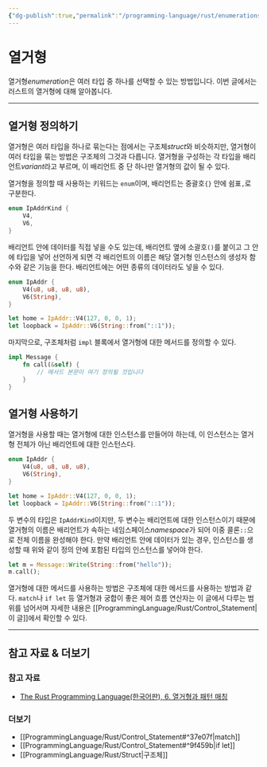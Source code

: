```yaml
---
{"dg-publish":true,"permalink":"/programming-language/rust/enumerations/","tags":["Rust","프로그래밍언어"],"created":"2024-07-16T15:53:50.423+09:00","updated":"2024-07-22T23:27:43.839+09:00"}
---
```



# 열거형

열거형*enumeration*은 여러 타입 중 하나를 선택할 수 있는 방법입니다. 이번 글에서는 러스트의 열거형에 대해 알아봅니다.

---

## 열거형 정의하기

열거형은 여러 타입을 하나로 묶는다는 점에서는 구조체*struct*와 비슷하지만, 열거형이 여러 타입을 묶는 방법은 구조체의 그것과 다릅니다. 열거형을 구성하는 각 타입을 배리언트*variant*라고 부르며, 이 배리언트 중 단 하나만 열거형의 값이 될 수 있다.

열거형을 정의할 때 사용하는 키워드는 `enum`이며, 배리언트는 중괄호`{}` 안에 쉼표`,`로 구분한다.

```rust
enum IpAddrKind {
    V4,
    V6,
}
```

배리언트 안에 데이터를 직접 넣을 수도 있는데, 배리언트 옆에 소괄호`()`를 붙이고 그 안에 타입을 넣어 선언하게 되면 각 배리언트의 이름은 해당 열거형 인스턴스의 생성자 함수와 같은 기능을 한다. 배리언트에는 어떤 종류의 데이터라도 넣을 수 있다.

```rust
enum IpAddr {
    V4(u8, u8, u8, u8),
    V6(String),
}

let home = IpAddr::V4(127, 0, 0, 1);
let loopback = IpAddr::V6(String::from("::1"));
```

마지막으로, 구조체처럼 `impl` 블록에서 열거형에 대한 메서드를 정의할 수 있다.

```rust
impl Message {
    fn call(&self) {
        // 메서드 본문이 여기 정의될 것입니다
    }
}
```

## 열거형 사용하기

열거형을 사용할 때는 열거형에 대한 인스턴스를 만들어야 하는데, 이 인스턴스는 열거형 전체가 아닌 배리언트에 대한 인스턴스다. 

```rust
enum IpAddr {
    V4(u8, u8, u8, u8),
    V6(String),
}

let home = IpAddr::V4(127, 0, 0, 1);
let loopback = IpAddr::V6(String::from("::1"));
```

두 변수의 타입은 `IpAddrKind`이지만, 두 변수는 배리언트에 대한 인스턴스이기 때문에 열거형의 이름은 배리언트가 속하는 네임스페이스*namespace*가 되어 이중 콜론`::`으로 전체 이름을 완성해야 한다. 만약 배리언트 안에 데이터가 있는 경우, 인스턴스를 생성할 때 위와 같이 정의 안에 포함된 타입의 인스턴스를 넣어야 한다.

```rust
let m = Message::Write(String::from("hello"));
m.call();
```

열거형에 대한 메서드를 사용하는 방법은 구조체에 대한 메서드를 사용하는 방법과 같다. `match`나 `if let` 등 열거형과 궁합이 좋은 제어 흐름 연산자는 이 글에서 다루는 범위를 넘어서며 자세한 내용은 [[ProgrammingLanguage/Rust/Control_Statement\|이 글]]에서 확인할 수 있다.

---

## 참고 자료 & 더보기

### 참고 자료
+ [The Rust Programming Language(한국어판), 6. 열거형과 패턴 매칭](https://doc.rust-kr.org/ch06-00-enums.html)

### 더보기
+ [[ProgrammingLanguage/Rust/Control_Statement#^37e07f\|match]]
+ [[ProgrammingLanguage/Rust/Control_Statement#^9f459b\|if let]]
+ [[ProgrammingLanguage/Rust/Struct\|구조체]]